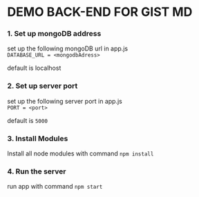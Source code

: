 # DEMO BACK-END FOR GIST MD

### 1. Set up mongoDB address 
set up the following mongoDB url in app.js\
`DATABASE_URL = <mongodbAdress>`

default is localhost

### 2. Set up server port 
set up the following server port in app.js\
`PORT = <port>`

default is `5000`
### 3. Install Modules
Install all node modules with command `npm install`
### 4. Run the server 
run app with command `npm start`

